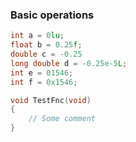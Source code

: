 ### Basic operations
```cpp
int a = 0lu;
float b = 0.25f;
double c = -0.25
long double d = -0.25e-5L;
int e = 01546;
int f = 0x1546;

void TestFnc(void)
{
	// Some comment
}
```

